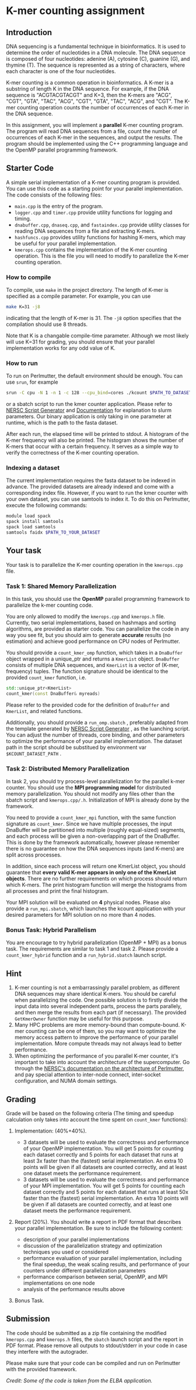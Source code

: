 # K-mer counting assignment



## Introduction

DNA sequencing is a fundamental technique in bioinformatics. It is used to determine the order of nucleotides in a DNA molecule. The DNA sequence is composed of four nucleotides: adenine (A), cytosine (C), guanine (G), and thymine (T). The sequence is represented as a string of characters, where each character is one of the four nucleotides.

K-mer counting is a common operation in bioinformatics. A K-mer is a substring of length K in the DNA sequence. For example, if the DNA sequence is "ACGTACGTACGT" and K=3, then the K-mers are "ACG", "CGT", "GTA", "TAC", "ACG", "CGT", "GTA", "TAC", "ACG", and "CGT". The K-mer counting operation counts the number of occurrences of each K-mer in the DNA sequence.

In this assignment, you will implement a **parallel** K-mer counting program. The program will read DNA sequences from a file, count the number of occurrences of each K-mer in the sequences, and output the results. The program should be implemented using the C++ programming language and the OpenMP parallel programming framework.




## Starter Code

A simple serial implementation of a K-mer counting program is provided. You can use this code as a starting point for your parallel implementation. The code consists of the following files:
- `main.cpp` is the entry of the program.
- `logger.cpp` and `timer.cpp` provide utility functions for logging and timing.
- `dnabuffer.cpp`, `dnaseq.cpp`, and `fastaindex.cpp` provide utility classes for reading DNA sequences from a file and extracting K-mers.
- `hashfuncs.cpp` provides utility functions for hashing K-mers, which may be useful for your parallel implementation.
- `kmerops.cpp` contains the implementation of the K-mer counting operation. This is the file you will need to modify to parallelize the K-mer counting operation.




### How to compile

To compile, use `make` in the project directory. The length of K-mer is specified as a compile parameter. For example, you can use

```sh
make K=31 -j8
```

indicating that the length of K-mer is 31. The `-j8` option specifies that the compilation should use 8 threads.

Note that K is a changable compile-time parameter. Although we most likely will use K=31 for grading, you should ensure that your parallel implementation works for any odd value of K.




### How to run

To run on Perlmutter, the default environment should be enough. You can use `srun`, for example
```sh
srun -C cpu -N 1 -n 1 -c 128 --cpu_bind=cores ./kcount $PATH_TO_DATASET
```
or a sbatch script to run the kmer counter application. Please refer to [NERSC Script Generator](https://my.nersc.gov/script_generator.php) and [Documentation](https://docs.nersc.gov/jobs/examples/) for explanation to slurm parameters. Our binary application is only taking in one parameter at runtime, which is the path to the fasta dataset.

After each run, the elapsed time will be printed to stdout. A histogram of the K-mer frequency will also be printed. The histogram shows the number of K-mers that occur with a certain frequency. It serves as a simple way to verify the correctness of the K-mer counting operation.




### Indexing a dataset

The current implementation requires the fasta dataset to be indexed in advance. The provided datasets are already indexed and come with a corresponding index file. However, if you want to run the kmer counter with your own dataset, you can use samtools to index it. To do this on Perlmutter, execute the following commands:

```sh
module load spack
spack install samtools
spack load samtools
samtools faidx $PATH_TO_YOUR_DATASET 
```



## Your task

Your task is to parallelize the K-mer counting operation in the `kmerops.cpp` file. 

### Task 1: Shared Memory Parallelization

In this task, you should use the **OpenMP** parallel programming framework to parallelize the k-mer counting code.

You are only allowed to modify the `kmerops.cpp` and `kmerops.h` file. Currently, two serial implementations, based on hashmaps and sorting algorithms, are provided as starter code.  You can parallelize the code in any way you see fit, but you should aim to generate **accurate** results (no estimation) and achieve good performance on CPU nodes of Perlmutter.

You should provide a `count_kmer_omp` function, which takes in a `DnaBuffer` object wrapped in a unique_ptr and returns a `KmerList` object. `DnaBuffer` consists of multiple DNA sequences, and `KmerList` is a vector of (K-mer, frequency) tuples.  The function signature should be identical to the provided `count_kmer` function, i.e.

```cpp
std::unique_ptr<KmerList>
count_kmer(const DnaBuffer& myreads)
```
Please refer to the provided code for the definition of `DnaBuffer` and `KmerList`, and related functions.

Additionally, you should provide a `run_omp.sbatch` , preferably adapted from the template generated by [NERSC Script Generator](https://my.nersc.gov/script_generator.php) , as the luanching script. You can adjust the number of threads, core binding, and other parameters to optimize the performance of your parallel implementation. The dataset path in the script should be substitued by environment var `$KCOUNT_DATASET_PATH` .




### Task 2: Distributed Memory Parallelization

In task 2, you should try process-level parallelization for the parallel k-mer counter. You should use the **MPI programming model** for distributed memory parallelization.  You should not modify any files other than the sbatch script and `kmerops.cpp/.h`. Initialization of MPI is already done by the framework. 

You need to provide a `count_kmer_mpi` function, with the same function signature as `count_kmer`. Since we have multiple processes, the input DnaBuffer will be partitioned into multiple (roughly equal-sized) segments, and each process will be given a non-overlapping part of the DnaBuffer. This is done by the framework automatically, however please remember there is no guarantee on how the DNA sequences inputs (and K-mers) are split across processes. 

In addition, since each process will return one KmerList object, you should guarantee that **every valid K-mer appears in only one of the KmerList objects**. There are no further requirements on which process should return which K-mers. The print histogram function will merge the histograms from all processes and print the final histogram.

Your MPI solution will be evaluated on **4** physical nodes. Please also provide a `run_mpi.sbatch`, which launches the kcount application with your desired parameters for MPI solution on no more than 4 nodes.



### Bonus Task: Hybrid Parallelism

You are encourage to try hybrid parallelization (OpenMP + MPI) as a bonus task. The requirements are similar to task 1 and task 2. Please provide a `count_kmer_hybrid` function and a `run_hybrid.sbatch` launch script.




## Hint

1. K-mer counting is not a embarrassingly parallel problem, as different DNA sequences may share identical K-mers. You should be careful when parallelizing the code. One possible solution is to firstly divide the input data into several independent parts, process the parts parallely, and then merge the results from each part (if necessary). The provided `GetKmerOwner` function may be useful for this purpose.
2. Many HPC problems are more memory-bound than compute-bound. K-mer counting can be one of them, so you may want to optimize the memory access pattern to improve the performance of your parallel implementation. More compute threads may not always lead to better performance.
3. When optimizing the performance of you parallel K-mer counter, it's important to take into account the architecture of the supercomputer. Go through the [NERSC's documentation on the architecture of Perlmutter](https://docs.nersc.gov/systems/perlmutter/architecture/), and pay special attention to inter-node connect, inter-socket configuration, and NUMA domain settings.




## Grading

Grade will be based on the following criteria (The timing and speedup calculation only takes into account the time spent on `count_kmer` functions):

1. Implementation: (40%+40%). 
    - 3 datasets will be used to evaluate the correctness and performance of your OpenMP implementation. You will get 5 points for counting each dataset correctly and 5 points for each dataset that runs at least 3x faster than the (fastest) serial implementation. An extra 10 points will be given if all datasets are counted correctly, and at least one dataset meets the performance requirement.
    - 3 datasets will be used to evaluate the correctness and performance of your MPI implementation. You will get 5 points for counting each dataset correctly and 5 points for each dataset that runs at least 50x faster than the (fastest) serial implementation. An extra 10 points will be given if all datasets are counted correctly, and at least one dataset meets the performance requirement.
2. Report (20%). You should write a report in PDF format that describes your parallel implementation. Be sure to include the following content: 
    - description of your parallel implementations
    - discussion of the parallelization strategy and optimization techniques you used or considered
    - performance evaluation of your parallel implementation, including the final speedup, the weak scaling results, and performance of your counters under different parallelization parameters
    - performance comparison between serial, OpenMP, and MPI implementations on one node
    - analysis of the performance results above


3. Bonus Task. 



## Submission

The code should be submitted as a zip file containing the modified `kmerops.cpp` and `kmerops.h` files, the `sbatch` launch script and the report in PDF format. Please remove all outputs to stdout/stderr in your code in case they interfere with the autograder.

Please make sure that your code can be compiled and run on Perlmutter with the provided framework.





*Credit: Some of the code is taken from the ELBA application.*





